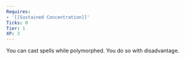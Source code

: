 ```yaml
---
Requires:
- '[[Sustained Concentration]]'
Ticks: 0
Tier: 1
XP: 3
---
```


You can cast spells while polymorphed. You do so with disadvantage.